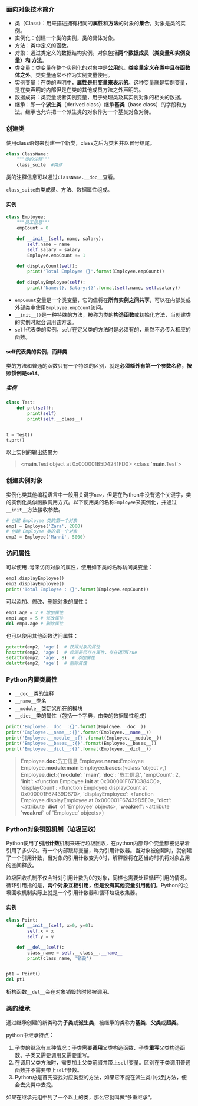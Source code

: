 ### 面向对象技术简介

- 类（Class）：用来描述拥有相同的**属性**和**方法**的对象的**集合**。对象是类的实例。
- 实例化：创建一个类的实例，类的具体对象。
- 方法：类中定义的函数。
- 对象：通过类定义的数据结构实例。对象包括**两个数据成员（类变量和实例变量）和 方法**。
- 类变量：类变量在整个实例化的对象中是**公用**的。**类变量定义在类中且在函数体之外**。类变量通常不作为实例变量使用。
- 实例变量：在类的声明中，**属性是用变量来表示的**。这种变量就是实例变量，是在类声明的内部但是在类的其他成员方法之外声明的。
- 数据成员：类变量或者实例变量，用于处理类及其实例对象的相关的数据。
- 继承：即一个**派生类**（derived class）继承**基类**（base class）的字段和方法。继承也允许把一个派生类的对象作为一个基类对象对待。

### 创建类

使用class语句来创建一个新类，class之后为类名并以冒号结尾。

```python
class ClassName:
    """类的注释"""
    class_suite  #类体
```

类的注释信息可以通过`ClassName.__doc__`查看。

`class_suite`由类成员、方法、数据属性组成。

#### 实例

```python
class Employee:
    """员工信息"""
    empCount = 0

    def __init__(self, name, salary):
        self.name = name
        self.salary = salary
        Employee.empCount += 1

    def displayCount(self):
        print('Total Employee {}'.format(Employee.empCount))
        
    def displayEmployee(self):
        print('Name:{}, Salary:{}'.format(self.name, self.salary))
```

- `empCount`变量是一个类变量，它的值将在**所有实例之间共享**，可以在内部类或外部类中使用`Employee.empCount`访问。
- `__init__()`是一种特殊的方法，被称为类的**构造函数**或初始化方法，当创建类的实例时就会调用该方法。
- `self`代表类的实例，`self`在定义类的方法时是必须有的，虽然不必传入相应的函数。

#### self代表类的实例，而非类

类的方法和普通的函数只有一个特殊的区别，就是**必须额外有第一个参数名称，按照惯例是`self`。**

##### 实例

```python
class Test:
    def prt(self):
        print(self)
        print(self.__class__)


t = Test()
t.prt()
```

以上实例的输出结果为

><__main__.Test object at 0x000001B5D4241FD0>
><class '__main__.Test'>

### 创建实例对象

实例化类其他编程语言中一般用关键字`new`，但是在Python中没有这个关键字，类的实例化类似函数调用方式。以下使用类的名称`Employee`来实例化，并通过`__init__`方法接收参数。

```python
# 创建 Employee 类的第一个对象
emp1 = Employee('Zara', 2000)
# 创建 Employee 类的第一个对象
emp2 = Employee('Manni', 5000)
```

### 访问属性

可以使用`.`号来访问对象的属性，使用如下类的名称访问类变量：

```python
emp1.displayEmployee()
emp2.displayEmployee()
print('Total Employee : {}'.format(Employee.empCount))
```

可以添加、修改、删除对象的属性：

```python
emp1.age = 2 # 增加属性
emp1.age = 5 # 修改属性 
del emp1.age # 删除属性
```

也可以使用其他函数访问属性：

```python
getattr(emp2, 'age')  # 获得对象的属性
hasattr(emp2, 'age')  # 检测是否存在属性，存在返回True
setattr(emp2, 'age', 8)  # 添加属性
delattr(emp2, 'age')  # 删除属性
```

### Python内置类属性

- `__doc__`类的注释
- `__name__`类名
- `__module__`类定义所在的模块
- `__dict__`类的属性（包括一个字典，由类的数据属性组成）

```python
print('Employee.__doc__:{}'.format(Employee.__doc__))
print('Employee.__name__:{}'.format(Employee.__name__))
print('Employee.__module__:{}'.format(Employee.__module__))
print('Employee.__bases__:{}'.format(Employee.__bases__))
print('Employee.__dict__:{}'.format(Employee.__dict__))
```

>Employee.__doc__:员工信息
>Employee.__name__:Employee
>Employee.__module__:__main__
>Employee.__bases__:(<class 'object'>,)
>Employee.__dict__:{'__module__': '__main__', '__doc__': '员工信息', 'empCount': 2, '__init__': <function Employee.__init__ at 0x000001F671C384C0>, 'displayCount': <function Employee.displayCount at 0x000001F67439D670>, 'displayEmployee': <function Employee.displayEmployee at 0x000001F67439D5E0>, '__dict__': <attribute '__dict__' of 'Employee' objects>, '__weakref__': <attribute '__weakref__' of 'Employee' objects>}

### Python对象销毁机制（垃圾回收）

Python使用了**引用计数**机制来进行垃圾回收，在python内部每个变量都被记录着引用了多少次。有一个内部跟踪变量，称为引用计数器。当对象被创建时，就创建了一个引用计数，当对象的引用计数变为0时，解释器将在适当的时机将对象占用的空间释放。

垃圾回收机制不仅会针对引用计数为0的对象，同样也需要处理循环引用的情况。循环引用指的是，**两个对象互相引用，但是没有其他变量引用他们**。Python的垃圾回收机制实际上就是一个引用计数器和循环垃圾收集器。

#### 实例

```python
class Point:
    def __init__(self, x=0, y=0):
        self.x = x
        self.y = y

    def __del__(self):
        class_name = self.__class__.__name__
        print(class_name, '销毁')


pt1 = Point()
del pt1
```



析构函数`__del__`会在对象销毁的时候被调用。

### 类的继承

通过继承创建的新类称为**子类**或**派生类**，被继承的类称为**基类**、**父类**或**超类**。

python中继承特点：

1. 子类的继承有三种情况：子类需要**调用**父类构造函数、子类**重写**父类构造函数、子类又需要调用又需要重写。
2. 在调用父类方法时，需要加上父类前缀并带上`self`变量。区别在于类调用普通函数并不需要带上`self`参数。
3. Python总是首先查找对应类型的方法，如果它不能在派生类中找到方法，便会去父类中去找。

如果在继承元组中列了一个以上的类，那么它就叫做“多重继承”。

